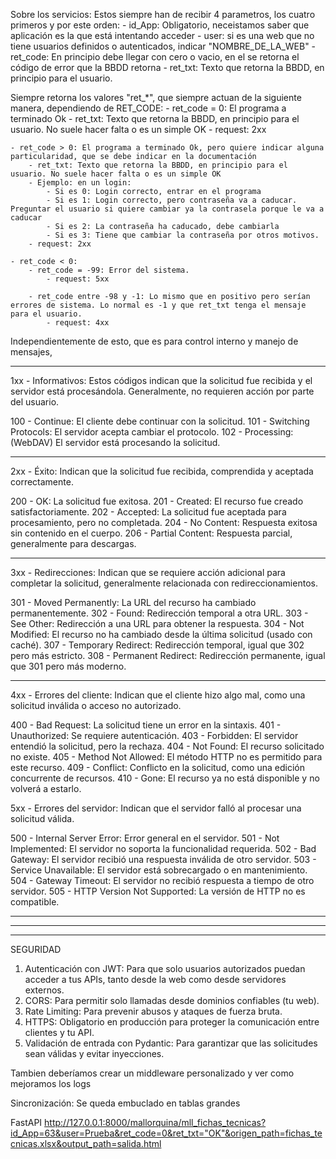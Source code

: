  
Sobre los servicios:
Estos siempre han de recibir 4 parametros, los cuatro primeros y por este orden:
    - id_App: Obligatorio, neceistamos saber que aplicación es la que está intentando acceder
    - user: si es una web que no tiene usuarios definidos o autenticados, indicar "NOMBRE_DE_LA_WEB"
    - ret_code: En principio debe llegar con cero o vacio, en el se retorna el código de error que la BBDD retorna
    - ret_txt: Texto que retorna la BBDD, en principio para el usuario.
    
Siempre retorna los valores "ret_*", que siempre actuan de la siguiente manera, dependiendo de RET_CODE:
    - ret_code = 0: El programa a terminado Ok
        - ret_txt: Texto que retorna la BBDD, en principio para el usuario. No suele hacer falta o es un simple OK
        - request: 2xx

    - ret_code > 0: El programa a terminado Ok, pero quiere indicar alguna particularidad, que se debe indicar en la documentación
        - ret_txt: Texto que retorna la BBDD, en principio para el usuario. No suele hacer falta o es un simple OK
        - Ejemplo: en un login:
            - Si es 0: Login correcto, entrar en el programa
            - Si es 1: Login correcto, pero contraseña va a caducar. Preguntar el usuario si quiere cambiar ya la contrasela porque le va a caducar
            - Si es 2: La contraseña ha caducado, debe cambiarla
            - Si es 3: Tiene que cambiar la contraseña por otros motivos.
        - request: 2xx

    - ret_code < 0:
        - ret_code = -99: Error del sistema. 
            - request: 5xx

        - ret_code entre -98 y -1: Lo mismo que en positivo pero serían errores de sistema. Lo normal es -1 y que ret_txt tenga el mensaje para el usuario. 
            - request: 4xx


Independientemente de esto, que es para control interno y manejo de mensajes, 

---------------------------
1xx - Informativos: Estos códigos indican que la solicitud fue recibida y el servidor está procesándola. Generalmente, no requieren acción por parte del usuario.

100 - Continue: El cliente debe continuar con la solicitud.
101 - Switching Protocols: El servidor acepta cambiar el protocolo.
102 - Processing: (WebDAV) El servidor está procesando la solicitud.

---------------------------
2xx - Éxito: Indican que la solicitud fue recibida, comprendida y aceptada correctamente.

200 - OK: La solicitud fue exitosa.
201 - Created: El recurso fue creado satisfactoriamente.
202 - Accepted: La solicitud fue aceptada para procesamiento, pero no completada.
204 - No Content: Respuesta exitosa sin contenido en el cuerpo.
206 - Partial Content: Respuesta parcial, generalmente para descargas.

---------------------------
3xx - Redirecciones: Indican que se requiere acción adicional para completar la solicitud, generalmente relacionada con redireccionamientos.

301 - Moved Permanently: La URL del recurso ha cambiado permanentemente.
302 - Found: Redirección temporal a otra URL.
303 - See Other: Redirección a una URL para obtener la respuesta.
304 - Not Modified: El recurso no ha cambiado desde la última solicitud (usado con caché).
307 - Temporary Redirect: Redirección temporal, igual que 302 pero más estricto.
308 - Permanent Redirect: Redirección permanente, igual que 301 pero más moderno.

---------------------------
4xx - Errores del cliente: Indican que el cliente hizo algo mal, como una solicitud inválida o acceso no autorizado.

400 - Bad Request: La solicitud tiene un error en la sintaxis.
401 - Unauthorized: Se requiere autenticación.
403 - Forbidden: El servidor entendió la solicitud, pero la rechaza.
404 - Not Found: El recurso solicitado no existe.
405 - Method Not Allowed: El método HTTP no es permitido para este recurso.
409 - Conflict: Conflicto en la solicitud, como una edición concurrente de recursos.
410 - Gone: El recurso ya no está disponible y no volverá a estarlo.


5xx - Errores del servidor: Indican que el servidor falló al procesar una solicitud válida.

500 - Internal Server Error: Error general en el servidor.
501 - Not Implemented: El servidor no soporta la funcionalidad requerida.
502 - Bad Gateway: El servidor recibió una respuesta inválida de otro servidor.
503 - Service Unavailable: El servidor está sobrecargado o en mantenimiento.
504 - Gateway Timeout: El servidor no recibió respuesta a tiempo de otro servidor.
505 - HTTP Version Not Supported: La versión de HTTP no es compatible.


-----------------------------------------------------------------------------------------------------
-----------------------------------------------------------------------------------------------------
-----------------------------------------------------------------------------------------------------

SEGURIDAD

1. Autenticación con JWT: Para que solo usuarios autorizados puedan acceder a tus APIs, tanto desde la web como desde servidores externos.
2. CORS: Para permitir solo llamadas desde dominios confiables (tu web).
3. Rate Limiting: Para prevenir abusos y ataques de fuerza bruta.
4. HTTPS: Obligatorio en producción para proteger la comunicación entre clientes y tu API.
5. Validación de entrada con Pydantic: Para garantizar que las solicitudes sean válidas y evitar inyecciones.

Tambien deberíamos crear un middleware personalizado y ver como mejoramos los logs




Sincronización: Se queda embuclado en tablas grandes



FastAPI
http://127.0.0.1:8000/mallorquina/mll_fichas_tecnicas?id_App=63&user=Prueba&ret_code=0&ret_txt="OK"&origen_path=fichas_tecnicas.xlsx&output_path=salida.html
